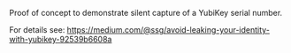 Proof of concept to demonstrate silent capture of a YubiKey serial number.

For details see: https://medium.com/@ssg/avoid-leaking-your-identity-with-yubikey-92539b6608a